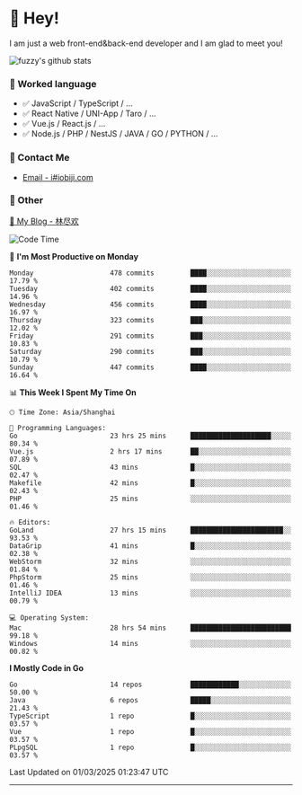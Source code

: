 # 👋 Hey!

I am just a web front-end&back-end developer and I am glad to meet you!

![fuzzy's github stats](https://github-readme-stats.vercel.app/api?username=JaydenForYou&&show_icons=true&&title_color=1abc9c&&icon_color=1abc9c)


### 📝 Worked language

- ✅ JavaScript / TypeScript / ...
- ✅ React Native / UNI-App / Taro / ...
- ✅ Vue.js / React.js / ...
- ✅ Node.js / PHP / NestJS / JAVA / GO / PYTHON / ...

### 📮 Contact Me

- [Email - i#iobiji.com](mailto:i@iobiji.com)


### 🤪 Other

[📌 My Blog - 林尽欢](https://iobiji.com)

<!--START_SECTION:waka-->
![Code Time](http://img.shields.io/badge/Code%20Time-1%2C549%20hrs%2056%20mins-blue)

📅 **I'm Most Productive on Monday** 

```text
Monday                   478 commits         ████░░░░░░░░░░░░░░░░░░░░░   17.79 % 
Tuesday                  402 commits         ████░░░░░░░░░░░░░░░░░░░░░   14.96 % 
Wednesday                456 commits         ████░░░░░░░░░░░░░░░░░░░░░   16.97 % 
Thursday                 323 commits         ███░░░░░░░░░░░░░░░░░░░░░░   12.02 % 
Friday                   291 commits         ███░░░░░░░░░░░░░░░░░░░░░░   10.83 % 
Saturday                 290 commits         ███░░░░░░░░░░░░░░░░░░░░░░   10.79 % 
Sunday                   447 commits         ████░░░░░░░░░░░░░░░░░░░░░   16.64 % 
```


📊 **This Week I Spent My Time On** 

```text
🕑︎ Time Zone: Asia/Shanghai

💬 Programming Languages: 
Go                       23 hrs 25 mins      ████████████████████░░░░░   80.34 % 
Vue.js                   2 hrs 17 mins       ██░░░░░░░░░░░░░░░░░░░░░░░   07.89 % 
SQL                      43 mins             █░░░░░░░░░░░░░░░░░░░░░░░░   02.47 % 
Makefile                 42 mins             █░░░░░░░░░░░░░░░░░░░░░░░░   02.43 % 
PHP                      25 mins             ░░░░░░░░░░░░░░░░░░░░░░░░░   01.46 % 

🔥 Editors: 
GoLand                   27 hrs 15 mins      ███████████████████████░░   93.53 % 
DataGrip                 41 mins             █░░░░░░░░░░░░░░░░░░░░░░░░   02.38 % 
WebStorm                 32 mins             ░░░░░░░░░░░░░░░░░░░░░░░░░   01.84 % 
PhpStorm                 25 mins             ░░░░░░░░░░░░░░░░░░░░░░░░░   01.46 % 
IntelliJ IDEA            13 mins             ░░░░░░░░░░░░░░░░░░░░░░░░░   00.79 % 

💻 Operating System: 
Mac                      28 hrs 54 mins      █████████████████████████   99.18 % 
Windows                  14 mins             ░░░░░░░░░░░░░░░░░░░░░░░░░   00.82 % 
```

**I Mostly Code in Go** 

```text
Go                       14 repos            ████████████░░░░░░░░░░░░░   50.00 % 
Java                     6 repos             █████░░░░░░░░░░░░░░░░░░░░   21.43 % 
TypeScript               1 repo              █░░░░░░░░░░░░░░░░░░░░░░░░   03.57 % 
Vue                      1 repo              █░░░░░░░░░░░░░░░░░░░░░░░░   03.57 % 
PLpgSQL                  1 repo              █░░░░░░░░░░░░░░░░░░░░░░░░   03.57 % 
```




 Last Updated on 01/03/2025 01:23:47 UTC
<!--END_SECTION:waka-->
---
